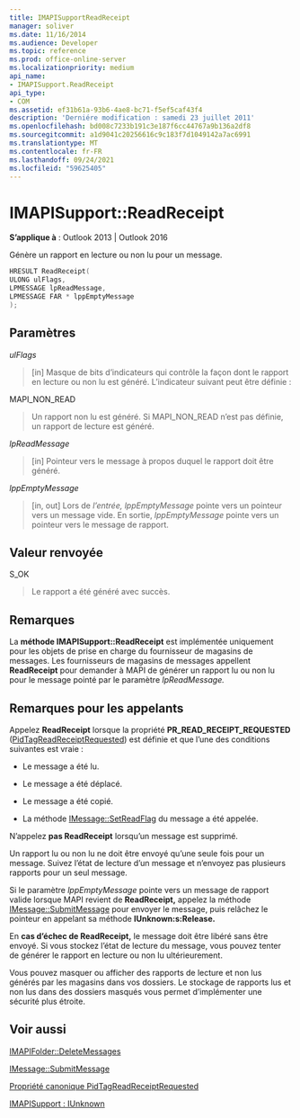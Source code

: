 ```yaml
---
title: IMAPISupportReadReceipt
manager: soliver
ms.date: 11/16/2014
ms.audience: Developer
ms.topic: reference
ms.prod: office-online-server
ms.localizationpriority: medium
api_name:
- IMAPISupport.ReadReceipt
api_type:
- COM
ms.assetid: ef31b61a-93b6-4ae8-bc71-f5ef5caf43f4
description: 'Derniére modification : samedi 23 juillet 2011'
ms.openlocfilehash: bd008c7233b191c3e187f6cc44767a9b136a2df8
ms.sourcegitcommit: a1d9041c20256616c9c183f7d1049142a7ac6991
ms.translationtype: MT
ms.contentlocale: fr-FR
ms.lasthandoff: 09/24/2021
ms.locfileid: "59625405"
---
```

# <a name="imapisupportreadreceipt"></a>IMAPISupport::ReadReceipt

  
  
**S’applique à** : Outlook 2013 | Outlook 2016 
  
Génère un rapport en lecture ou non lu pour un message.
  
```cpp
HRESULT ReadReceipt(
ULONG ulFlags,
LPMESSAGE lpReadMessage,
LPMESSAGE FAR * lppEmptyMessage
);
```

## <a name="parameters"></a>Paramètres

 _ulFlags_
  
> [in] Masque de bits d’indicateurs qui contrôle la façon dont le rapport en lecture ou non lu est généré. L’indicateur suivant peut être définie :
    
MAPI_NON_READ 
  
> Un rapport non lu est généré. Si MAPI_NON_READ n’est pas définie, un rapport de lecture est généré.
    
 _lpReadMessage_
  
> [in] Pointeur vers le message à propos duquel le rapport doit être généré.
    
 _lppEmptyMessage_
  
> [in, out] Lors de  _l’entrée, lppEmptyMessage_ pointe vers un pointeur vers un message vide. En sortie,  _lppEmptyMessage_ pointe vers un pointeur vers le message de rapport. 
    
## <a name="return-value"></a>Valeur renvoyée

S_OK 
  
> Le rapport a été généré avec succès.
    
## <a name="remarks"></a>Remarques

La **méthode IMAPISupport::ReadReceipt** est implémentée uniquement pour les objets de prise en charge du fournisseur de magasins de messages. Les fournisseurs de magasins de messages appellent **ReadReceipt** pour demander à MAPI de générer un rapport lu ou non lu pour le message pointé par le paramètre _lpReadMessage._ 
  
## <a name="notes-to-callers"></a>Remarques pour les appelants

Appelez **ReadReceipt** lorsque la propriété **PR_READ_RECEIPT_REQUESTED** ([PidTagReadReceiptRequested](pidtagreadreceiptrequested-canonical-property.md)) est définie et que l’une des conditions suivantes est vraie :
  
- Le message a été lu.
    
- Le message a été déplacé.
    
- Le message a été copié.
    
- La méthode [IMessage::SetReadFlag](imessage-setreadflag.md) du message a été appelée. 
    
N’appelez **pas ReadReceipt** lorsqu’un message est supprimé. 
  
Un rapport lu ou non lu ne doit être envoyé qu’une seule fois pour un message. Suivez l’état de lecture d’un message et n’envoyez pas plusieurs rapports pour un seul message.
  
Si le paramètre _lppEmptyMessage_ pointe vers un message de rapport valide lorsque MAPI revient de **ReadReceipt,** appelez la méthode [IMessage::SubmitMessage](imessage-submitmessage.md) pour envoyer le message, puis relâchez le pointeur en appelant sa méthode **IUnknown:s:Release.** 
  
En **cas d’échec de ReadReceipt,** le message doit être libéré sans être envoyé. Si vous stockez l’état de lecture du message, vous pouvez tenter de générer le rapport en lecture ou non lu ultérieurement. 
  
Vous pouvez masquer ou afficher des rapports de lecture et non lus générés par les magasins dans vos dossiers. Le stockage de rapports lus et non lus dans des dossiers masqués vous permet d’implémenter une sécurité plus étroite.
  
## <a name="see-also"></a>Voir aussi



[IMAPIFolder::DeleteMessages](imapifolder-deletemessages.md)
  
[IMessage::SubmitMessage](imessage-submitmessage.md)
  
[Propriété canonique PidTagReadReceiptRequested](pidtagreadreceiptrequested-canonical-property.md)
  
[IMAPISupport : IUnknown](imapisupportiunknown.md)

